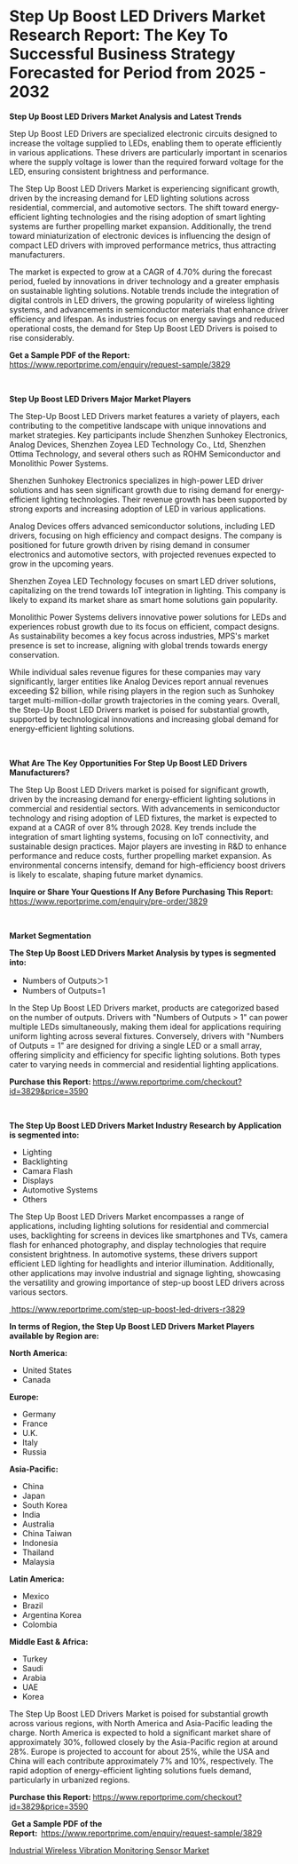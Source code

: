 <p><h1>Step Up Boost LED Drivers Market Research Report: The Key To Successful Business Strategy Forecasted for Period from 2025 - 2032</h1></p><p><strong>Step Up Boost LED Drivers Market Analysis and Latest Trends</strong></p>
<p><p>Step Up Boost LED Drivers are specialized electronic circuits designed to increase the voltage supplied to LEDs, enabling them to operate efficiently in various applications. These drivers are particularly important in scenarios where the supply voltage is lower than the required forward voltage for the LED, ensuring consistent brightness and performance.</p><p>The Step Up Boost LED Drivers Market is experiencing significant growth, driven by the increasing demand for LED lighting solutions across residential, commercial, and automotive sectors. The shift toward energy-efficient lighting technologies and the rising adoption of smart lighting systems are further propelling market expansion. Additionally, the trend toward miniaturization of electronic devices is influencing the design of compact LED drivers with improved performance metrics, thus attracting manufacturers.</p><p>The market is expected to grow at a CAGR of 4.70% during the forecast period, fueled by innovations in driver technology and a greater emphasis on sustainable lighting solutions. Notable trends include the integration of digital controls in LED drivers, the growing popularity of wireless lighting systems, and advancements in semiconductor materials that enhance driver efficiency and lifespan. As industries focus on energy savings and reduced operational costs, the demand for Step Up Boost LED Drivers is poised to rise considerably.</p></p>
<p><strong>Get a Sample PDF of the Report:&nbsp;</strong> <a href="https://www.reportprime.com/enquiry/request-sample/3829?utm_campaign=3196&utm_medium=2&utm_source=Github&utm_content=ia&utm_term=18032025&utm_id=step-up-boost-led-drivers">https://www.reportprime.com/enquiry/request-sample/3829</a></p>
<p>&nbsp;</p>
<p><strong>Step Up Boost LED Drivers Major Market Players</strong></p>
<p><p>The Step-Up Boost LED Drivers market features a variety of players, each contributing to the competitive landscape with unique innovations and market strategies. Key participants include Shenzhen Sunhokey Electronics, Analog Devices, Shenzhen Zoyea LED Technology Co., Ltd, Shenzhen Ottima Technology, and several others such as ROHM Semiconductor and Monolithic Power Systems.</p><p>Shenzhen Sunhokey Electronics specializes in high-power LED driver solutions and has seen significant growth due to rising demand for energy-efficient lighting technologies. Their revenue growth has been supported by strong exports and increasing adoption of LED in various applications.</p><p>Analog Devices offers advanced semiconductor solutions, including LED drivers, focusing on high efficiency and compact designs. The company is positioned for future growth driven by rising demand in consumer electronics and automotive sectors, with projected revenues expected to grow in the upcoming years.</p><p>Shenzhen Zoyea LED Technology focuses on smart LED driver solutions, capitalizing on the trend towards IoT integration in lighting. This company is likely to expand its market share as smart home solutions gain popularity.</p><p>Monolithic Power Systems delivers innovative power solutions for LEDs and experiences robust growth due to its focus on efficient, compact designs. As sustainability becomes a key focus across industries, MPS's market presence is set to increase, aligning with global trends towards energy conservation.</p><p>While individual sales revenue figures for these companies may vary significantly, larger entities like Analog Devices report annual revenues exceeding $2 billion, while rising players in the region such as Sunhokey target multi-million-dollar growth trajectories in the coming years. Overall, the Step-Up Boost LED Drivers market is poised for substantial growth, supported by technological innovations and increasing global demand for energy-efficient lighting solutions.</p></p>
<p>&nbsp;</p>
<p><strong>What Are The Key Opportunities For Step Up Boost LED Drivers Manufacturers?</strong></p>
<p><p>The Step Up Boost LED Drivers market is poised for significant growth, driven by the increasing demand for energy-efficient lighting solutions in commercial and residential sectors. With advancements in semiconductor technology and rising adoption of LED fixtures, the market is expected to expand at a CAGR of over 8% through 2028. Key trends include the integration of smart lighting systems, focusing on IoT connectivity, and sustainable design practices. Major players are investing in R&D to enhance performance and reduce costs, further propelling market expansion. As environmental concerns intensify, demand for high-efficiency boost drivers is likely to escalate, shaping future market dynamics.</p></p>
<p><strong>Inquire or Share Your Questions If Any Before Purchasing This Report:</strong> <a href="https://www.reportprime.com/enquiry/pre-order/3829?utm_campaign=3196&utm_medium=2&utm_source=Github&utm_content=ia&utm_term=18032025&utm_id=step-up-boost-led-drivers">https://www.reportprime.com/enquiry/pre-order/3829</a></p>
<p>&nbsp;</p>
<p><strong>Market Segmentation</strong></p>
<p><strong>The Step Up Boost LED Drivers Market Analysis by types is segmented into:</strong></p>
<p><ul><li>Numbers of Outputs＞1</li><li>Numbers of Outputs=1</li></ul></p>
<p><p>In the Step Up Boost LED Drivers market, products are categorized based on the number of outputs. Drivers with "Numbers of Outputs > 1" can power multiple LEDs simultaneously, making them ideal for applications requiring uniform lighting across several fixtures. Conversely, drivers with "Numbers of Outputs = 1" are designed for driving a single LED or a small array, offering simplicity and efficiency for specific lighting solutions. Both types cater to varying needs in commercial and residential lighting applications.</p></p>
<p><strong>Purchase this Report:&nbsp;</strong><a href="https://www.reportprime.com/checkout?id=3829&price=3590&utm_campaign=3196&utm_medium=2&utm_source=Github&utm_content=ia&utm_term=18032025&utm_id=step-up-boost-led-drivers">https://www.reportprime.com/checkout?id=3829&price=3590</a></p>
<p>&nbsp;</p>
<p><strong>The Step Up Boost LED Drivers Market Industry Research by Application is segmented into:</strong></p>
<p><ul><li>Lighting</li><li>Backlighting</li><li>Camara Flash</li><li>Displays</li><li>Automotive Systems</li><li>Others</li></ul></p>
<p><p>The Step Up Boost LED Drivers Market encompasses a range of applications, including lighting solutions for residential and commercial uses, backlighting for screens in devices like smartphones and TVs, camera flash for enhanced photography, and display technologies that require consistent brightness. In automotive systems, these drivers support efficient LED lighting for headlights and interior illumination. Additionally, other applications may involve industrial and signage lighting, showcasing the versatility and growing importance of step-up boost LED drivers across various sectors.</p></p>
<p><a href="https://www.reportprime.com/step-up-boost-led-drivers-r3829?utm_campaign=3196&utm_medium=2&utm_source=Github&utm_content=ia&utm_term=18032025&utm_id=step-up-boost-led-drivers">&nbsp;https://www.reportprime.com/step-up-boost-led-drivers-r3829</a></p>
<p><strong>In terms of Region, the Step Up Boost LED Drivers Market Players available by Region are:</strong></p>
<p>
    <p> <strong> North America: </strong>
        <ul>
            <li>United States</li>
            <li>Canada</li>
        </ul>
        </p> 
    <p> <strong> Europe: </strong>
        <ul>
            <li>Germany</li>
            <li>France</li>
            <li>U.K.</li>
            <li>Italy</li>
            <li>Russia</li>
        </ul>
        </p> 
    <p> <strong> Asia-Pacific: </strong>
        <ul>
            <li>China</li>
            <li>Japan</li>
            <li>South Korea</li>
            <li>India</li>
            <li>Australia</li>
            <li>China Taiwan</li>
            <li>Indonesia</li>
            <li>Thailand</li>
            <li>Malaysia</li>
        </ul>
        </p> 
    <p> <strong> Latin America: </strong>
        <ul>
            <li>Mexico</li>
            <li>Brazil</li>
            <li>Argentina Korea</li>
            <li>Colombia</li>
        </ul>
        </p> 
    <p> <strong> Middle East & Africa: </strong>
        <ul>
            <li>Turkey</li>
            <li>Saudi</li>
            <li>Arabia</li>
            <li>UAE</li>
            <li>Korea</li>
        </ul>
    </p>
    </p>
<p><p>The Step Up Boost LED Drivers Market is poised for substantial growth across various regions, with North America and Asia-Pacific leading the charge. North America is expected to hold a significant market share of approximately 30%, followed closely by the Asia-Pacific region at around 28%. Europe is projected to account for about 25%, while the USA and China will each contribute approximately 7% and 10%, respectively. The rapid adoption of energy-efficient lighting solutions fuels demand, particularly in urbanized regions.</p></p>
<p><strong>Purchase this Report: </strong><a href="https://www.reportprime.com/checkout?id=3829&price=3590&utm_campaign=3196&utm_medium=2&utm_source=Github&utm_content=ia&utm_term=18032025&utm_id=step-up-boost-led-drivers">https://www.reportprime.com/checkout?id=3829&price=3590</a></p>
<p>&nbsp;<strong>Get a Sample PDF of the Report:&nbsp;&nbsp;</strong><a href="https://www.reportprime.com/enquiry/request-sample/3829?utm_campaign=3196&utm_medium=2&utm_source=Github&utm_content=ia&utm_term=18032025&utm_id=step-up-boost-led-drivers">https://www.reportprime.com/enquiry/request-sample/3829</a></p>
<p><strong></strong></p>
<p><p><a href="https://github.com/cheryjhonson/Market-Research-Report-List-1/blob/main/industrial-wireless-vibration-monitoring-sensor-market.md?utm_campaign=3196&utm_medium=2&utm_source=Github&utm_content=ia&utm_term=18032025&utm_id=step-up-boost-led-drivers">Industrial Wireless Vibration Monitoring Sensor Market</a></p></p>